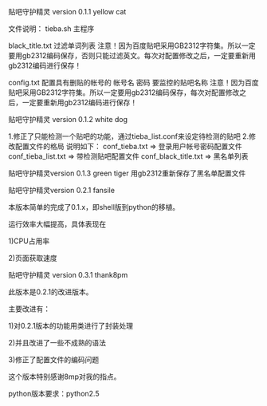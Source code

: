 贴吧守护精灵 version 0.1.1 yellow cat

文件说明：
tieba.sh
主程序

black\_title.txt
过滤单词列表
注意！因为百度贴吧采用GB2312字符集。所以一定要用gb2312编码保存，否则只能过滤英文。每次对配置修改之后，一定要重新用gb2312编码进行保存！


config.txt
配置具有删贴的帐号的
帐号名
密码
要监控的贴吧名称
注意！因为百度贴吧采用GB2312字符集。所以一定要用gb2312编码保存，每次对配置修改之后，一定要重新用gb2312编码进行保存！







贴吧守护精灵 version 0.1.2 white dog

1.修正了只能检测一个贴吧的功能，通过tieba\_list.conf来设定待检测的贴吧
2.修改配置文件的格局
说明如下：
conf\_tieba.txt => 登录用户帐号密码配置文件
conf\_tieba\_list.txt => 带检测贴吧配置文件
conf\_black\_title.txt => 黑名单列表





贴吧守护精灵version 0.1.3 green tiger
用gb2312重新保存了黑名单配置文件





贴吧守护精灵version 0.2.1 fansile

本版本简单的完成了0.1.x，即shell版到python的移植。

运行效率大幅提高，具体表现在

1)CPU占用率

2)页面获取速度





贴吧守护精灵 version 0.3.1 thank8pm


此版本是0.2.1的改进版本。

主要改进有：

1)对0.2.1版本的功能用类进行了封装处理

2)并且改进了一些不成熟的语法

3)修正了配置文件的编码问题

这个版本特别感谢8mp对我的指点。

python版本要求：python2.5